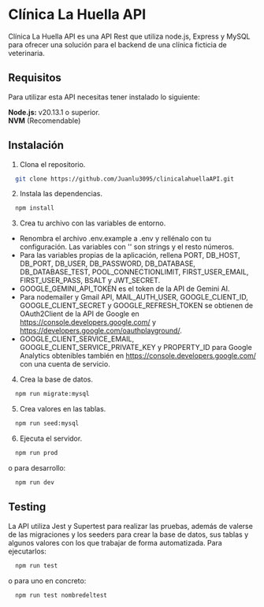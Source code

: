 
# Clínica La Huella API

Clínica La Huella API es una API Rest que utiliza node.js, Express y MySQL para ofrecer una solución para el backend de una clínica ficticia de veterinaria.

## Requisitos

Para utilizar esta API necesitas tener instalado lo siguiente: 

**Node.js:** v20.13.1 o superior.  
**NVM** (Recomendable)

## Instalación

1. Clona el repositorio.

```bash
  git clone https://github.com/Juanlu3095/clinicalahuellaAPI.git
```
2. Instala las dependencias.

```bash
  npm install
```
3. Crea tu archivo con las variables de entorno.

- Renombra el archivo .env.example a .env y rellénalo con tu configuración. Las variables con '' son strings y el resto números.
- Para las variables propias de la aplicación, rellena PORT, DB_HOST, DB_PORT, DB_USER, DB_PASSWORD, DB_DATABASE, DB_DATABASE_TEST, POOL_CONNECTIONLIMIT, FIRST_USER_EMAIL, FIRST_USER_PASS, BSALT y JWT_SECRET.
- GOOGLE_GEMINI_API_TOKEN es el token de la API de Gemini AI.
- Para nodemailer y Gmail API, MAIL_AUTH_USER, GOOGLE_CLIENT_ID, GOOGLE_CLIENT_SECRET y GOOGLE_REFRESH_TOKEN se obtienen de OAuth2Client de la API de Google en https://console.developers.google.com/ y https://developers.google.com/oauthplayground/.
- GOOGLE_CLIENT_SERVICE_EMAIL, GOOGLE_CLIENT_SERVICE_PRIVATE_KEY y PROPERTY_ID para Google Analytics obtenibles también en https://console.developers.google.com/ con una cuenta de servicio.


4. Crea la base de datos.

```bash
  npm run migrate:mysql
```

5. Crea valores en las tablas.

```bash
  npm run seed:mysql
```

6. Ejecuta el servidor.

```bash
  npm run prod
```

o para desarrollo: 

```bash
  npm run dev
```

## Testing

La API utiliza Jest y Supertest para realizar las pruebas, además de valerse de las migraciones y los seeders para crear la base de datos, sus tablas y algunos valores con los que trabajar de forma automatizada. Para ejecutarlos:

```bash
  npm run test
```

o para uno en concreto:

```bash
  npm run test nombredeltest
```